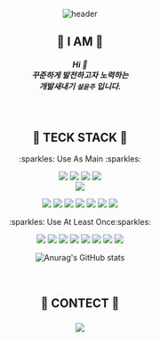<div align ='center'>

![header](https://capsule-render.vercel.app/api?type=waving&color=auto&height=300&section=header&text=Welcome&fontAlignY=40&fontSize=90&desc=Seol's%20GitHub%20Profile&descSize=20&descAlign=65)
</div>

## <div align='center'> :gem: I AM :gem: </div>

##### <div align='center'>Hi :raised_hands: <br /> 꾸준하게 발전하고자 노력하는 <br /> 개발새내기 `설윤주` 입니다.</div>
<!-- <div align='center'> 


[![Anurag's GitHub stats](https://github-readme-stats.vercel.app/api?username=YJ-SEOL&show_icons=true&theme=tokyonight)](https://github.com/anuraghazra/github-readme-stats)
</div> -->

<br />

## <div align='center'>:gem: TECK STACK :gem:</div>

  <p align='center'> :sparkles: Use As Main :sparkles: </p>

<div align='center'>
<img src="https://img.shields.io/badge/Slack-4A154B?style=flat-square&logo=Slack&logoColor=white"/> <img src="https://img.shields.io/badge/Notion-000000?style=flat-square&logo=Notion&logoColor=white"/> <img src="https://img.shields.io/badge/Git-F05032?style=flat-square&logo=Git&logoColor=white"/> <img src="https://img.shields.io/badge/GitHub-181717?style=flat-square&logo=GitHub&logoColor=white"/>
<br />
<img src="https://img.shields.io/badge/VSCode-007ACC?style=flat-square&logo=VisualStudioCode&logoColor=white"/>
<br />

<img src="https://img.shields.io/badge/HTML-E34F26?style=flat-square&logo=HTML5&logoColor=white"/> <img src="https://img.shields.io/badge/CSS-1572B6?style=flat-square&logo=CSS3&logoColor=white"/> <img src="https://img.shields.io/badge/JavaScript-F7DF1E?style=flat-square&logo=JavaScript&logoColor=white"/>   <img src="https://img.shields.io/badge/JAVA-007396?style=flat-square&logo=OpenJDK&logoColor=white"/>
<img src="https://img.shields.io/badge/React-61DAFB?style=flat-square&logo=React&logoColor=white"/>  <img src="https://img.shields.io/badge/React Router-CA4245?style=flat-square&logo=React Router&logoColor=white"/>  <img src="https://img.shields.io/badge/Bootstrap-7952B3?style=flat-square&logo=Bootstrap&logoColor=white"/> 


<p align='center'>  :sparkles: Use At Least Once:sparkles: 

<img src="https://img.shields.io/badge/Vue.js-4FC08D?style=flat-square&logo=Vue.js&logoColor=white"/> <img src="https://img.shields.io/badge/Oracle-F80000?style=flat-square&logo=Oracle&logoColor=white"/> 
     <img src="https://img.shields.io/badge/IntelliJ IDEA-000000?style=flat-square&logo=IntelliJ IDEA&logoColor=white"/> <img src="https://img.shields.io/badge/Spring Boot-6DB33F?style=flat-square&logo=Spring Boot&logoColor=white"/> <img src="https://img.shields.io/badge/Postman-FF6C37?style=flat-square&logo=Postman&logoColor=white"/>
     <img src="https://img.shields.io/badge/MySQL-4479A1?style=flat-square&logo=MySQL&logoColor=white"/> <img src="https://img.shields.io/badge/styled-components-DB7093?style=flat-square&logo=styled-components&logoColor=white"/> <img src="https://img.shields.io/badge/Sass-CC6699?style=flat-square&logo=Sass&logoColor=white"/>


![Anurag's GitHub stats](https://github-readme-stats.vercel.app/api?username=YJ-SEOL&hide=css&langs_count=4&layout=compact&theme=tokyonight)
  
<br />

## <div align='center'>:gem: CONTECT :gem:</div>

##### <div align='center'>
  <a href='mailto:7518seol@gmail.com'>
    <img src="https://img.shields.io/badge/ GMAIL-EA4335?style=flat-square&logo=Gmail&logoColor=white"&link=mailto:7518@gmail.com/> 
  </a>
  </div>

  


